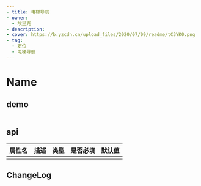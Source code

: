 ```yaml
---
- title: 电梯导航
- owner:
  - 埃里克
- description: 
- cover: https://b.yzcdn.cn/upload_files/2020/07/09/readme/tC3YK0.png
- tag:
  - 定位
  - 电梯导航
---
```


# Name
## demo
```jsx
```
## api
| 属性名  | 描述                 | 类型                                                  | 是否必填 | 默认值               |
| ------ | ------------------- | ---------------------------------------------------- | ------- | ------------------- |
|        |                     |                                                      |         |                     |

## ChangeLog
